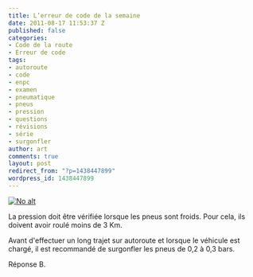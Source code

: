 ```yaml
---
title: L’erreur de code de la semaine
date: 2011-08-17 11:53:37 Z
published: false
categories:
- Code de la route
- Erreur de code
tags:
- autoroute
- code
- enpc
- examen
- pneumatique
- pneus
- pression
- questions
- révisions
- série
- surgonfler
author: art
comments: true
layout: post
redirect_from: "?p=1438447899"
wordpress_id: 1438447899
---
```


<a href="https://static.irz.fr/2011/05/pression-pneus.png"><img alt="No alt" data-src="https://static.irz.fr/2011/05/pression-pneus.png" src="https://static.irz.fr/thumb.php?size=<100&crop=0&src=https://static.irz.fr/2011/05/pression-pneus.png" /></a>

La pression doit être vérifiée lorsque les pneus sont froids. Pour cela, ils doivent avoir roulé moins de 3 Km.

Avant d'effectuer un long trajet sur autoroute et lorsque le véhicule est chargé, il est recommandé de surgonfler les pneus de 0,2 à 0,3 bars.

Réponse B.


